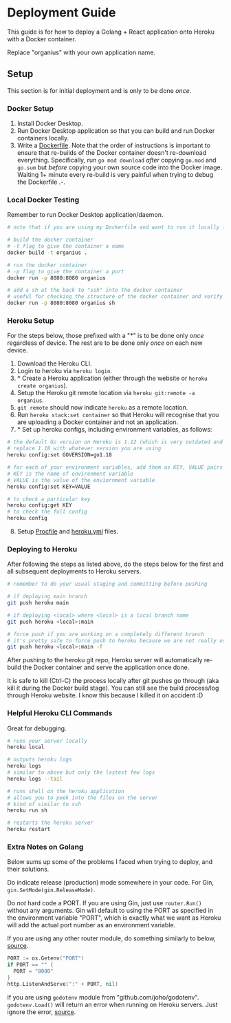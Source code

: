 # Deployment Guide

This guide is for how to deploy a Golang + React application onto Heroku with a Docker container.

Replace "organius" with your own application name.

## Setup

This section is for initial deployment and is only to be done _once_.

### Docker Setup

1. Install Docker Desktop.
2. Run Docker Desktop application so that you can build and run Docker containers locally.
3. Write a [Dockerfile](Dockerfile). Note that the order of instructions is important to ensure that re-builds of the Docker container doesn't re-download everything. Specifically, run `go mod download` _after_ copying `go.mod` and `go.sum` but _before_ copying your own source code into the Docker image. Waiting 1+ minute every re-build is very painful when trying to debug the Dockerfile .-.

### Local Docker Testing

Remember to run Docker Desktop application/daemon.

```sh
# note that if you are using my Dockerfile and want to run it locally for testing, remember to follow the instructions at the top of the Dockerfile

# build the docker container
# -t flag to give the container a name
docker build -t organius .

# run the docker container
# -p flag to give the container a port
docker run -p 8080:8080 organius

# add a sh at the back to "ssh" into the docker container
# useful for checking the structure of the docker container and verify if it's as expected
docker run -p 8080:8080 organius sh
```

### Heroku Setup

For the steps below, those prefixed with a "\*" is to be done only _once_ regardless of device. The rest are to be done only _once_ on each new device.

1. Download the Heroku CLI.
2. Login to heroku via `heroku login`.
3. \* Create a Heroku application (either through the website or `heroku create organius`).
4. Setup the Heroku git remote location via `heroku git:remote -a organius`.
5. `git remote` should now indicate `heroku` as a remote location.
6. Run `heroku stack:set container` so that Heroku will recognise that you are uploading a Docker container and not an application.
7. \* Set up heroku configs, including environment variables, as follows:

```sh
# the default Go version on Heroku is 1.12 (which is very outdated and breaks some modules)
# replace 1.18 with whatever version you are using
heroku config:set GOVERSION=go1.18

# for each of your environment variables, add them as KEY, VALUE pairs
# KEY is the name of environment variable
# VALUE is the value of the enviornment variable
heroku config:set KEY=VALUE

# to check a particular key
heroku config:get KEY
# to check the full config
heroku config
```

8. Setup [Procfile](Procfile) and [heroku.yml](heroku.yml) files.

### Deploying to Heroku

After following the steps as listed above, do the steps below for the first and all subsequent deployments to Heroku servers.

```sh
# remember to do your usual staging and committing before pushing

# if deploying main branch
git push heroku main

# if deploying <local> where <local> is a local branch name
git push heroku <local>:main

# force push if you are working on a completely different branch
# it's pretty safe to force push to heroku because we are not really using it as a proper git repo (assuming you do have a proper git repo stored in some other remote location too!)
git push heroku <local>:main -f
```

After pushing to the heroku git repo, Heroku server will automatically re-build the Docker container and serve the application once done.

It is safe to kill (Ctrl-C) the process locally after git pushes go through (aka kill it during the Docker build stage). You can still see the build process/log through Heroku website. I know this because I killed it on accident :D

### Helpful Heroku CLI Commands

Great for debugging.

```sh
# runs your server locally
heroku local

# outputs heroku logs
heroku logs
# similar to above but only the lastest few logs
heroku logs --tail

# runs shell on the heroku application
# allows you to peek into the files on the server
# kind of similar to ssh
heroku run sh

# restarts the heroku server
heroku restart
```

### Extra Notes on Golang

Below sums up some of the problems I faced when trying to deploy, and their solutions.

Do indicate release (production) mode somewhere in your code. For Gin, `gin.SetMode(gin.ReleaseMode)`.

Do _not_ hard code a PORT. If you are using Gin, just use `router.Run()` without any arguments. Gin will default to using the PORT as specified in the environment variable "PORT", which is exactly what we want as Heroku will add the actual port number as an environment variable.

If you are using any other router module, do something similarly to below, [source](https://stackoverflow.com/questions/56936448/deploying-a-golang-app-on-heroku-build-succeed-but-application-error).

```go
PORT := os.Getenv("PORT")
if PORT == "" {
  PORT = "8080"
}
http.ListenAndServe(":" + PORT, nil)
```

If you are using `godotenv` module from "github.com/joho/godotenv". `godotenv.Load()` will return an error when running on Heroku servers. Just ignore the error, [source](https://github.com/joho/godotenv/issues/40).
